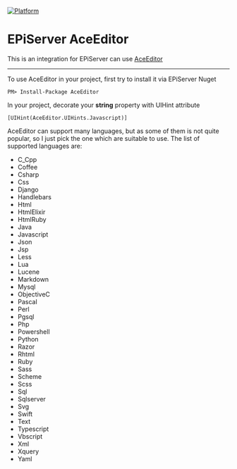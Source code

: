 [![Platform](https://img.shields.io/badge/Episerver-%2010.0.+-orange.svg?style=flat)](http://world.episerver.com/cms/)

# EPiServer AceEditor
This is an integration for EPiServer can use [AceEditor](https://github.com/ajaxorg/ace)

---------------------------------------------------------
To use AceEditor in your project, first try to install it via EPiServer Nuget
```
PM> Install-Package AceEditor
```

In your project, decorate your **string** property with UIHint attribute
```
[UIHint(AceEditor.UIHints.Javascript)]
```

AceEditor can support many languages, but as some of them is not quite popular, so I just pick the one which are suitable to use.
The list of supported languages are:
- C_Cpp
- Coffee
- Csharp
- Css
- Django
- Handlebars
- Html
- HtmlElixir
- HtmlRuby
- Java
- Javascript
- Json
- Jsp
- Less
- Lua
- Lucene
- Markdown
- Mysql
- ObjectiveC
- Pascal
- Perl
- Pgsql
- Php
- Powershell
- Python
- Razor
- Rhtml
- Ruby
- Sass
- Scheme
- Scss
- Sql
- Sqlserver
- Svg
- Swift
- Text
- Typescript
- Vbscript
- Xml
- Xquery
- Yaml
